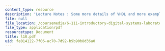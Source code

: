```yaml
---
content_type: resource
description: 'Lecture Notes : Some more details of VHDL and more examples'
file: null
file_location: /coursemedia/6-111-introductory-digital-systems-laboratory-fall-2002/fe8141227f06ac707d92b9b90b8d36a0_l10.pdf
file_type: application/pdf
resourcetype: Document
title: l10.pdf
uid: fe814122-7f06-ac70-7d92-b9b90b8d36a0
---
```

